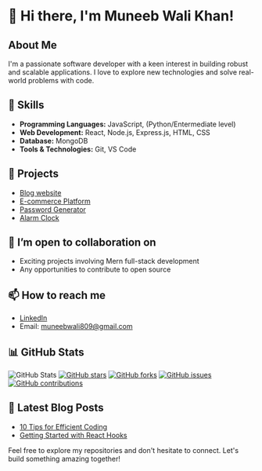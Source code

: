 # 👋 Hi there, I'm Muneeb Wali Khan!

## About Me
I'm a passionate software developer with a keen interest in building robust and scalable applications. I love to explore new technologies and solve real-world problems with code.

## 🔧 Skills
- **Programming Languages:** JavaScript, (Python/Entermediate level)
- **Web Development:** React, Node.js, Express.js, HTML, CSS
- **Database:** MongoDB
- **Tools & Technologies:** Git, VS Code

## 🚀 Projects
- [Blog website ](https://github.com/MuneebWaliKhan09/personal-Blog)
- [E-commerce Platform](https://github.com/MuneebWaliKhan09/ecommerce-muneeb)
- [Password Generator](https://github.com/MuneebWaliKhan09/Password-generator)
- [Alarm Clock](https://github.com/MuneebWaliKhan09/Alarm-clock)

## 👀 I’m open to collaboration on
- Exciting projects involving Mern full-stack development
- Any opportunities to contribute to open source

## 📫 How to reach me
- [LinkedIn](www.linkedin.com/in/muneeb-wali-khan)
- Email: muneebwali809@gmail.com

## 📊 GitHub Stats
![GitHub Stats](https://github-readme-stats.vercel.app/api?username=MuneebWaliKhan09&show_icons=true&theme=dark)
[![GitHub stars](https://img.shields.io/github/stars/MuneebWaliKhan09?style=social)](https://github.com/MuneebWaliKhan09)
[![GitHub forks](https://img.shields.io/github/forks/MuneebWaliKhan09/project-management-app?style=social)](https://github.com/MuneebWaliKhan09/project-management-app)
[![GitHub issues](https://img.shields.io/github/issues/MuneebWaliKhan09/e-commerce-platform)](https://github.com/MuneebWaliKhan09/e-commerce-platform/issues)
[![GitHub contributions](https://img.shields.io/github/contributors/MuneebWaliKhan09/personal-portfolio)](https://github.com/MuneebWaliKhan09/personal-portfolio/graphs/contributors)


## 📝 Latest Blog Posts
- [10 Tips for Efficient Coding]("soon")
- [Getting Started with React Hooks]("soon")

Feel free to explore my repositories and don't hesitate to connect. Let's build something amazing together!
